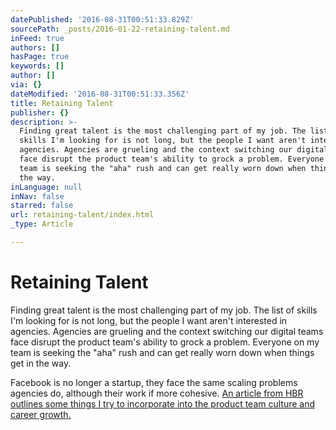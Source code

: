 ```yaml
---
datePublished: '2016-08-31T00:51:33.829Z'
sourcePath: _posts/2016-01-22-retaining-talent.md
inFeed: true
authors: []
hasPage: true
keywords: []
author: []
via: {}
dateModified: '2016-08-31T00:51:33.356Z'
title: Retaining Talent
publisher: {}
description: >-
  Finding great talent is the most challenging part of my job. The list of
  skills I'm looking for is not long, but the people I want aren't interested in
  agencies. Agencies are grueling and the context switching our digital teams
  face disrupt the product team's ability to grock a problem. Everyone on my
  team is seeking the "aha" rush and can get really worn down when things get in
  the way.
inLanguage: null
inNav: false
starred: false
url: retaining-talent/index.html
_type: Article

---
```

# Retaining Talent

Finding great talent is the most challenging part of my job. The list of skills I'm looking for is not long, but the people I want aren't interested in agencies. Agencies are grueling and the context switching our digital teams face disrupt the product team's ability to grock a problem. Everyone on my team is seeking the "aha" rush and can get really worn down when things get in the way.

Facebook is no longer a startup, they face the same scaling problems agencies do, although their work if more cohesive. [An article from HBR outlines some things I try to incorporate into the product team culture and career growth.][0]

[0]: https://hbr.org/2015/12/what-facebook-knows-about-engaging-millennial-employees